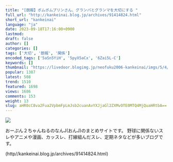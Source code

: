 ```yaml
---
title: "[朗報】ポムポムプリンさん、グランパとグランマを大切にする "
full_url: "http://kankeinai.blog.jp/archives/91414824.html"
short_url: "kankeinai"
language: "ja"
date: 2023-09-18T17:16:00+0900
lastmod: 
draft: false
author: []
categories: []
tags: ['大切', '朗報', '関係']
encoded_tags: ['5aSn5YiH', '5pyX5aCx', '6Zai5L-C']
keywords: []
thumbnail: "https://livedoor.blogimg.jp/neofuku2006-kankeinai/imgs/5/4/54d072d0-s.png"
popular: 1387
latest: 508
trend: 1510
featured: 1698
views: 1686
comments: 153
weight: 13
slug: aHR0cC8va2Fua2VpbmFpLmJsb2cuanAvYXJjaGl2ZXMvOTE0MTQ4MjQuaHRtbA==
---
```


![](https://livedoor.blogimg.jp/neofuku2006-kankeinai/imgs/5/4/54d072d0-s.png)

<div> <p id='blog-description'>おーぷん２ちゃんねるのなんJ(おんJ)のまとめサイトです。 野球に関係ないスレやアニメや漫画、カッスレ、打線組んだスレ、定期ネタなどが多いブログです。</p> </div>

(http//kankeinai.blog.jp/archives/91414824.html)
